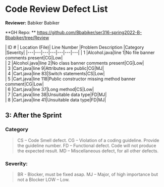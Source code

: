 # Code Review Defect List
   
**Reviewer:** Babiker Babiker

**GH Repo: **  https://github.com/Bbabiker/ser316-spring2022-B-Bbabiker/tree/Review

 
 

| ID # | Location (File)| Line Number |Problem Description |Category |Severity|
|---|---|---|---|---|---|---|
| 1  |Alcohol.java|line 1|No file banner comments present|CG|Low|  
| 2 |Alcohol.java|line 2|No class banner comments present|CG|Low|      
| 3 |Cart.java|line 9|Attributes are public|CG|MJ|      
| 4 |Cart.java|line 83|Switch statements|CS|Low|      
| 5 |Cart.java|line 118|Public constructor missing  method banner comment|CG|Low|      
| 6 |Cart.java|line 37|Long method|CS|Low|      
| 7 |Cart.java|line 38|Unsuitable data type|FD|MJ|      
| 8 |Cart.java|line 41|Unsuitable data type|FD|MJ|      
## 3: After the Sprint

### Category
> CS – Code Smell defect. CG – Violation of a coding guideline. Provide the guideline number. FD – Functional defect. Code will not produce the expected result. MD – Miscellaneous defect, for all other defects.


### Severity:

> BR - Blocker, must be fixed asap. MJ – Major, of high importance but not a Blocker LOW – Low.

